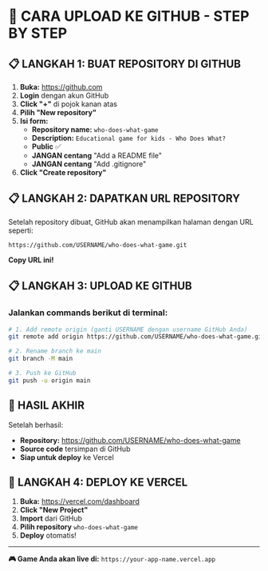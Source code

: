 # 🚀 CARA UPLOAD KE GITHUB - STEP BY STEP

## 📋 LANGKAH 1: BUAT REPOSITORY DI GITHUB

1. **Buka:** https://github.com
2. **Login** dengan akun GitHub
3. **Click "+"** di pojok kanan atas
4. **Pilih "New repository"**
5. **Isi form:**
   - **Repository name:** `who-does-what-game`
   - **Description:** `Educational game for kids - Who Does What?`
   - **Public** ✅
   - **JANGAN centang** "Add a README file"
   - **JANGAN centang** "Add .gitignore"
6. **Click "Create repository"**

## 📋 LANGKAH 2: DAPATKAN URL REPOSITORY

Setelah repository dibuat, GitHub akan menampilkan halaman dengan URL seperti:
```
https://github.com/USERNAME/who-does-what-game.git
```

**Copy URL ini!**

## 📋 LANGKAH 3: UPLOAD KE GITHUB

### Jalankan commands berikut di terminal:

```bash
# 1. Add remote origin (ganti USERNAME dengan username GitHub Anda)
git remote add origin https://github.com/USERNAME/who-does-what-game.git

# 2. Rename branch ke main
git branch -M main

# 3. Push ke GitHub
git push -u origin main
```

## 🎯 HASIL AKHIR

Setelah berhasil:
- **Repository:** https://github.com/USERNAME/who-does-what-game
- **Source code** tersimpan di GitHub
- **Siap untuk deploy** ke Vercel

## 🚀 LANGKAH 4: DEPLOY KE VERCEL

1. **Buka:** https://vercel.com/dashboard
2. **Click "New Project"**
3. **Import** dari GitHub
4. **Pilih repository** `who-does-what-game`
5. **Deploy** otomatis!

---

**🎮 Game Anda akan live di:** `https://your-app-name.vercel.app`
